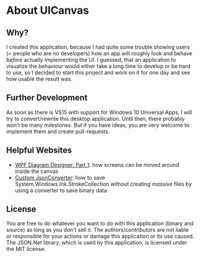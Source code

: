 # About UICanvas

## Why?
I created this application, because I had quite some trouble showing users (= people who are no developers) how an app will roughly look and behave *before* actually implementing the UI. I guessed, that an application to visualize the behaviour would either take a long time to develop or be hard to use, so I decided to start this project and work on it for one day and see how usable the result was.

## Further Development
As soon as there is VS15 with support for Windows 10 Universal Apps, I will try to convert/rewrite this desktop application. Until then, there probably won't be many milestones. But if you have ideas, you are very welcome to implement them and create pull-requests.

## Helpful Websites
 - [WPF Diagram Designer: Part 1](http://www.codeproject.com/Articles/22952/WPF-Diagram-Designer-Part): how screens can be moved around inside the canvas
 - [Custom JsonConverter](http://www.newtonsoft.com/json/help/html/CustomJsonConverter.htm): how to save System.Windows.Ink.StrokeCollection without creating *massive* files by using a converter to save binary data

## License
You are free to do whatever you want to do with this application (binary and source) as long as you don't sell it. The authors/contributors are not liable or responsible for your actions or damage this application or its use caused.
The JSON.Net library, which is used by this application, is licensed under the MIT license.
